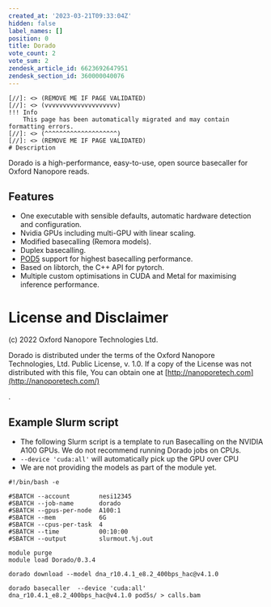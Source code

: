 ```yaml
---
created_at: '2023-03-21T09:33:04Z'
hidden: false
label_names: []
position: 0
title: Dorado
vote_count: 2
vote_sum: 2
zendesk_article_id: 6623692647951
zendesk_section_id: 360000040076
---
```



    [//]: <> (REMOVE ME IF PAGE VALIDATED)
    [//]: <> (vvvvvvvvvvvvvvvvvvvv)
    !!! Info
        This page has been automatically migrated and may contain formatting errors.
    [//]: <> (^^^^^^^^^^^^^^^^^^^^)
    [//]: <> (REMOVE ME IF PAGE VALIDATED)
    # Description

Dorado is a high-performance, easy-to-use, open source basecaller for
Oxford Nanopore reads.

## [](https://github.com/nanoporetech/dorado#features)Features

-   One executable with sensible defaults, automatic hardware detection
    and configuration.
-   Nvidia GPUs including multi-GPU with linear scaling.
-   Modified basecalling (Remora models).
-   Duplex basecalling.
-   [POD5](https://github.com/nanoporetech/pod5-file-format) support for
    highest basecalling performance.
-   Based on libtorch, the C++ API for pytorch.
-   Multiple custom optimisations in CUDA and Metal for maximising
    inference performance.

# License and Disclaimer

\(c\) 2022 Oxford Nanopore Technologies Ltd.

Dorado is distributed under the terms of the Oxford Nanopore
Technologies, Ltd. Public License, v. 1.0. If a copy of the License was
not distributed with this file, You can obtain one
at [http://nanoporetech.com](http://nanoporetech.com/)

.

## Example Slurm script

-   The following Slurm script is a template to run Basecalling on the
    NVIDIA A100 GPUs. We do not recommend running Dorado jobs on CPUs.
-   `--device 'cuda:all'` will automatically pick up the GPU over CPU
-   We are not providing the models as part of the module yet. 

<!-- -->

    #!/bin/bash -e

    #SBATCH --account        nesi12345
    #SBATCH --job-name       dorado
    #SBATCH --gpus-per-node  A100:1
    #SBATCH --mem            6G
    #SBATCH --cpus-per-task  4
    #SBATCH --time           00:10:00
    #SBATCH --output         slurmout.%j.out

    module purge
    module load Dorado/0.3.4

    dorado download --model dna_r10.4.1_e8.2_400bps_hac@v4.1.0

    dorado basecaller  --device 'cuda:all' dna_r10.4.1_e8.2_400bps_hac@v4.1.0 pod5s/ > calls.bam
